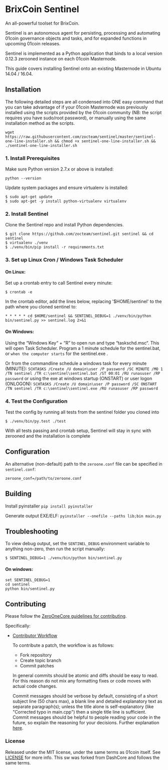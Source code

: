 # BrixCoin Sentinel

An all-powerful toolset for BrixCoin.

Sentinel is an autonomous agent for persisting, processing and automating 01coin governance objects and tasks, and for expanded functions in upcoming 01coin releases.

Sentinel is implemented as a Python application that binds to a local version 0.12.3 zerooned instance on each 01coin Masternode.

This guide covers installing Sentinel onto an existing Masternode in Ubuntu 14.04 / 16.04.


## Installation

The following detailed steps are all condensed into ONE easy command that you can take advantage of if your 01coin Masternode was  previously installed using the scripts provided by the 01coin community (NB: the script requires you have sudo/root password), or manually using the same installation method as the scripts.

    wget https://raw.githubusercontent.com/zocteam/sentinel/master/sentinel-one-line-installer.sh && chmod +x sentinel-one-line-installer.sh && ./sentinel-one-line-installer.sh


### 1. Install Prerequisites

Make sure Python version 2.7.x or above is installed:

    python --version

Update system packages and ensure virtualenv is installed:

    $ sudo apt-get update
    $ sudo apt-get -y install python-virtualenv virtualenv


### 2. Install Sentinel

Clone the Sentinel repo and install Python dependencies.
    
    $ git clone https://github.com/zocteam/sentinel.git sentinel && cd sentinel
    $ virtualenv ./venv
    $ ./venv/bin/pip install -r requirements.txt


### 3. Set up Linux Cron / Windows Task Scheduler

#### On Linux:

Set up a crontab entry to call Sentinel every minute:

    $ crontab -e

In the crontab editor, add the lines below, replacing '$HOME/sentinel' to the path where you cloned sentinel to:

    * * * * * cd $HOME/sentinel && SENTINEL_DEBUG=1 ./venv/bin/python bin/sentinel.py >> sentinel.log 2>&1
    
#### On Windows:

Using the “Windows Key“ + “R” to open run and type “taskschd.msc“. This will open Task Scheduler. Program a 1 minute schedule for the sentinel.bat, or `when the computer starts` for the sentinel.exe .

Or from the commandline schedule a windows task for every minute (MINUTE):
`SCHTASKS /Create /U domain\user /P password /SC MINUTE /MO 1 /TN sentinel /TR c:\sentinel\sentinel.bat /ST 00:01 /RU runasuser /RP password`
or using the exe at windows startup (ONSTART) or user logon (ONLOGON):
`SCHTASKS /Create /U domain\user /P password /SC ONSTART /TN sentinel /TR c:\sentinel\sentinel.exe /RU runasuser /RP password`


### 4. Test the Configuration

Test the config by running all tests from the sentinel folder you cloned into

    $ ./venv/bin/py.test ./test

With all tests passing and crontab setup, Sentinel will stay in sync with zerooned and the installation is complete


## Configuration

An alternative (non-default) path to the `zeroone.conf` file can be specified in `sentinel.conf`:

    zeroone_conf=/path/to/zeroone.conf


## Building

Install pyinstaller `pip install pyinstaller`

Generate output EXE/ELF: `pyinstaller --onefile --paths lib;bin main.py`


## Troubleshooting

To view debug output, set the `SENTINEL_DEBUG` environment variable to anything non-zero, then run the script manually:

    $ SENTINEL_DEBUG=1 ./venv/bin/python bin/sentinel.py

#### On windows:

    set SENTINEL_DEBUG=1
    cd sentinel
    python bin/sentinel.py


## Contributing

Please follow the [ZeroOneCore guidelines for contributing](https://github.com/zocteam/zeroonecoin/blob/master/CONTRIBUTING.md).

Specifically:

* [Contributor Workflow](https://github.com/zocteam/zeroonecoin/blob/master/CONTRIBUTING.md#contributor-workflow)

    To contribute a patch, the workflow is as follows:

    * Fork repository
    * Create topic branch
    * Commit patches

    In general commits should be atomic and diffs should be easy to read. For this reason do not mix any formatting fixes or code moves with actual code changes.

    Commit messages should be verbose by default, consisting of a short subject line (50 chars max), a blank line and detailed explanatory text as separate paragraph(s); unless the title alone is self-explanatory (like "Corrected typo in main.cpp") then a single title line is sufficient. Commit messages should be helpful to people reading your code in the future, so explain the reasoning for your decisions. Further explanation [here](http://chris.beams.io/posts/git-commit/).


### License

Released under the MIT license, under the same terms as 01coin itself. See [LICENSE](LICENSE) for more info.
This sw was forked from DashCore and follows the same terms.
